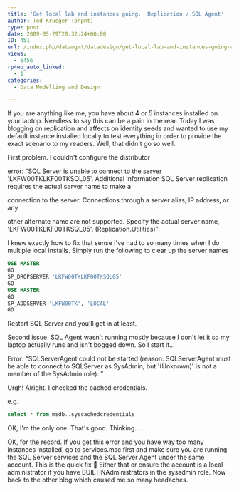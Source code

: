 ```yaml
---
title: 'Get local lab and instances going.  Replication / SQL Agent'
author: Ted Krueger (onpnt)
type: post
date: 2009-05-29T20:32:24+00:00
ID: 451
url: /index.php/datamgmt/datadesign/get-local-lab-and-instances-going-replic/
views:
  - 6456
rp4wp_auto_linked:
  - 1
categories:
  - Data Modelling and Design

---
```

If you are anything like me, you have about 4 or 5 instances installed on your laptop. Needless to say this can be a pain in the rear. Today I was blogging on replication and affects on identity seeds and wanted to use my default instance installed locally to test everything in order to provide the exact scenario to my readers. Well, that didn't go so well.

First problem. I couldn't configure the distributor 

error: “SQL Server is unable to connect to the server 'LKFW00TKLKF00TKSQL05'. Additional Information SQL Server replication requires the actual server name to make a
  
connection to the server. Connections through a server alias, IP address, or any
  
other alternate name are not supported. Specify the actual server name, 'LKFW00TKLKF00TKSQL05'. (Replication.Utilities)”

I knew exactly how to fix that sense I've had to so many times when I do multiple local installs. Simply run the following to clear up the server names

```sql
USE MASTER
GO
SP_DROPSERVER 'LKFW00TKLKF00TKSQL05'
GO
USE MASTER
GO
SP_ADDSERVER 'LKFW00TK', 'LOCAL'
GO
```
Restart SQL Server and you'll get in at least.

Second issue. SQL Agent wasn't running mostly because I don't let it so my laptop actually runs and isn't bogged down. So I start it...
  
Error: “SQLServerAgent could not be started (reason: SQLServerAgent must be able to connect to SQLServer as SysAdmin, but '(Unknown)' is not a member of the SysAdmin role). ”

Urgh! Alright. I checked the cached credentials.
  
e.g.

```sql
select * from msdb..syscachedcredentials
```
OK, I'm the only one. That's good. Thinking....

OK, for the record. If you get this error and you have way too many instances installed, go to services.msc first and make sure you are running the SQL Server services and the SQL Server Agent under the same account. This is the quick fix 🙂 Either that or ensure the account is a local administrator if you have BUILTINAdministrators in the sysadmin role. Now back to the other blog which caused me so many headaches.